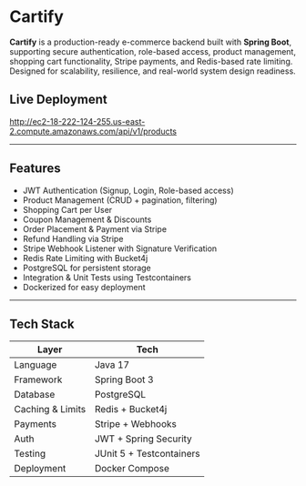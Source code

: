 # Cartify

**Cartify** is a production-ready e-commerce backend built with **Spring Boot**, supporting secure authentication, role-based access, product management, shopping cart functionality, Stripe payments, and Redis-based rate limiting. Designed for scalability, resilience, and real-world system design readiness.

## Live Deployment

http://ec2-18-222-124-255.us-east-2.compute.amazonaws.com/api/v1/products

---

## Features

- JWT Authentication (Signup, Login, Role-based access)  
- Product Management (CRUD + pagination, filtering)  
- Shopping Cart per User
- Coupon Management & Discounts
- Order Placement & Payment via Stripe
- Refund Handling via Stripe
- Stripe Webhook Listener with Signature Verification  
- Redis Rate Limiting with Bucket4j  
- PostgreSQL for persistent storage  
- Integration & Unit Tests using Testcontainers  
- Dockerized for easy deployment  

---

## Tech Stack

| Layer              | Tech                                |
|-------------------|-------------------------------------|
| Language           | Java 17                             |
| Framework          | Spring Boot 3                       |
| Database           | PostgreSQL                          |
| Caching & Limits   | Redis + Bucket4j                    |
| Payments           | Stripe + Webhooks                   |
| Auth               | JWT + Spring Security               |
| Testing            | JUnit 5 + Testcontainers            |
| Deployment         | Docker Compose   
